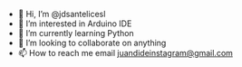 - 👋 Hi, I’m @jdsantelicesl
- 👀 I’m interested in Arduino IDE
- 🌱 I’m currently learning Python
- 💞️ I’m looking to collaborate on anything
- 📫 How to reach me email juandideinstagram@gmail.com

<!---
jdsantelicesl/jdsantelicesl is a ✨ special ✨ repository because its `README.md` (this file) appears on your GitHub profile.
You can click the Preview link to take a look at your changes.
--->
